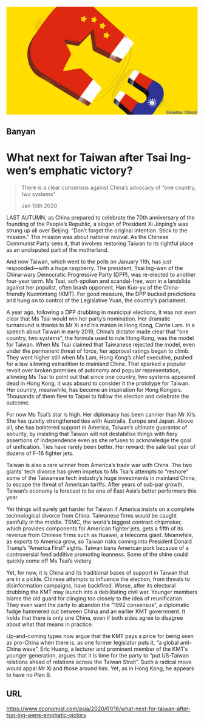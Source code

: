 ![](./images/20200118_ASD001_0.jpg)

## Banyan

# What next for Taiwan after Tsai Ing-wen’s emphatic victory?

> There is a clear consensus against China’s advocacy of “one country, two systems”

> Jan 16th 2020

LAST AUTUMN, as China prepared to celebrate the 70th anniversary of the founding of the People’s Republic, a slogan of President Xi Jinping’s was strung up all over Beijing: “Don’t forget the original intention. Stick to the mission.” The mission was about national revival. As the Chinese Communist Party sees it, that involves restoring Taiwan to its rightful place as an undisputed part of the motherland.

And now Taiwan, which went to the polls on January 11th, has just responded—with a huge raspberry. The president, Tsai Ing-wen of the China-wary Democratic Progressive Party (DPP), was re-elected to another four-year term. Ms Tsai, soft-spoken and scandal-free, won in a landslide against her populist, often brash opponent, Han Kuo-yu of the China-friendly Kuomintang (KMT). For good measure, the DPP bucked predictions and hung on to control of the Legislative Yuan, the country’s parliament.

A year ago, following a DPP drubbing in municipal elections, it was not even clear that Ms Tsai would win her party’s nomination. Her dramatic turnaround is thanks to Mr Xi and his minion in Hong Kong, Carrie Lam. In a speech about Taiwan in early 2019, China’s dictator made clear that “one country, two systems”, the formula used to rule Hong Kong, was the model for Taiwan. When Ms Tsai claimed that Taiwanese rejected the model, even under the permanent threat of force, her approval ratings began to climb. They went higher still when Ms Lam, Hong Kong’s chief executive, pushed for a law allowing extradition to mainland China. That sparked a popular revolt over broken promises of autonomy and popular representation, allowing Ms Tsai to point out that since one country, two systems appeared dead in Hong Kong, it was absurd to consider it the prototype for Taiwan. Her country, meanwhile, has become an inspiration for Hong Kongers. Thousands of them flew to Taipei to follow the election and celebrate the outcome.

For now Ms Tsai’s star is high. Her diplomacy has been cannier than Mr Xi’s. She has quietly strengthened ties with Australia, Europe and Japan. Above all, she has bolstered support in America, Taiwan’s ultimate guarantor of security, by insisting that Taiwan will not destabilise things with fiery assertions of independence even as she refuses to acknowledge the goal of unification. Ties have rarely been better. Her reward: the sale last year of dozens of F-16 fighter jets.

Taiwan is also a rare winner from America’s trade war with China. The two giants’ tech divorce has given impetus to Ms Tsai’s attempts to “reshore” some of the Taiwanese tech industry’s huge investments in mainland China, to escape the threat of American tariffs. After years of sub-par growth, Taiwan’s economy is forecast to be one of East Asia’s better performers this year.

Yet things will surely get harder for Taiwan if America insists on a complete technological divorce from China. Taiwanese firms would be caught painfully in the middle. TSMC, the world’s biggest contract chipmaker, which provides components for American fighter jets, gets a fifth of its revenue from Chinese firms such as Huawei, a telecoms giant. Meanwhile, as exports to America grow, so Taiwan risks coming into President Donald Trump’s “America First” sights. Taiwan bans American pork because of a controversial feed additive promoting leanness. Some of the shine could quickly come off Ms Tsai’s victory.

Yet, for now, it is China and its traditional bases of support in Taiwan that are in a pickle. Chinese attempts to influence the election, from threats to disinformation campaigns, have backfired. Worse, after its electoral drubbing the KMT may launch into a debilitating civil war. Younger members blame the old guard for clinging too closely to the idea of reunification. They even want the party to abandon the “1992 consensus”, a diplomatic fudge hammered out between China and an earlier KMT government. It holds that there is only one China, even if both sides agree to disagree about what that means in practice.

Up-and-coming types now argue that the KMT pays a price for being seen as pro-China when there is, as one former legislator puts it, “a global anti-China wave”. Eric Huang, a lecturer and prominent member of the KMT’s younger generation, argues that it is time for the party to “put US-Taiwan relations ahead of relations across the Taiwan Strait”. Such a radical move would appal Mr Xi and those around him. Yet, as in Hong Kong, he appears to have no Plan B.

## URL

https://www.economist.com/asia/2020/01/16/what-next-for-taiwan-after-tsai-ing-wens-emphatic-victory
